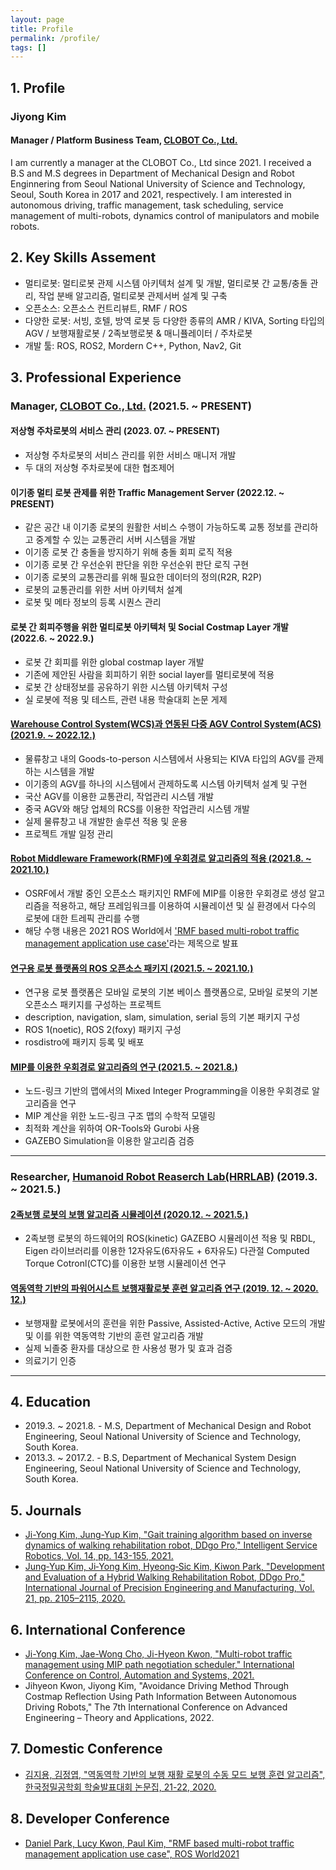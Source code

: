 ```yaml
---
layout: page
title: Profile
permalink: /profile/
tags: []
---
```


## 1. Profile

### Jiyong Kim

#### Manager / Platform Business Team, [CLOBOT Co., Ltd.](https://www.clobot.co.kr)

I am currently a manager at the CLOBOT Co., Ltd since 2021. I received a B.S and M.S degrees in Department of Mechanical Design and Robot Enginnering from Seoul National University of Science and Technology, Seoul, South Korea in 2017 and 2021, respectively. I am interested in autonomous driving, traffic management, task scheduling, service management of multi-robots, dynamics control of manipulators and mobile robots.

## 2. Key Skills Assement

- 멀티로봇: 멀티로봇 관제 시스템 아키텍처 설계 및 개발, 멀티로봇 간 교통/충돌 관리, 작업 분배 알고리즘, 멀티로봇 관제서버 설계 및 구축
- 오픈소스: 오픈소스 컨트리뷰트, RMF / ROS
- 다양한 로봇: 서빙, 호텔, 방역 로봇 등 다양한 종류의 AMR / KIVA, Sorting 타입의 AGV / 보행재활로봇 / 2족보행로봇 & 매니퓰레이터 / 주차로봇
- 개발 툴: ROS, ROS2, Mordern C++, Python, Nav2, Git

## 3. Professional Experience

### Manager, [CLOBOT Co., Ltd.](https://www.clobot.co.kr) (2021.5. ~ PRESENT)

#### 저상형 주차로봇의 서비스 관리 (2023. 07. ~ PRESENT)

- 저상형 주차로봇의 서비스 관리를 위한 서비스 매니저 개발
- 두 대의 저상형 주차로봇에 대한 협조제어

#### 이기종 멀티 로봇 관제를 위한 Traffic Management Server (2022.12. ~ PRESENT)

- 같은 공간 내 이기종 로봇의 원활한 서비스 수행이 가능하도록 교통 정보를 관리하고 중계할 수 있는 교통관리 서버 시스템을 개발
- 이기종 로봇 간 충돌을 방지하기 위해 충돌 회피 로직 적용
- 이기종 로봇 간 우선순위 판단을 위한 우선순위 판단 로직 구현
- 이기종 로봇의 교통관리를 위해 필요한 데이터의 정의(R2R, R2P)
- 로봇의 교통관리를 위한 서버 아키텍처 설계
- 로봇 및 메타 정보의 등록 시퀀스 관리

#### 로봇 간 회피주행을 위한 멀티로봇 아키텍처 및 Social Costmap Layer 개발 (2022.6. ~ 2022.9.)

- 로봇 간 회피를 위한 global costmap layer 개발
- 기존에 제안된 사람을 회피하기 위한 social layer를 멀티로봇에 적용
- 로봇 간 상태정보를 공유하기 위한 시스템 아키텍처 구성
- 실 로봇에 적용 및 테스트, 관련 내용 학술대회 논문 게제

#### [Warehouse Control System(WCS)과 연동된 다중 AGV Control System(ACS) (2021.9. ~ 2022.12.)](/portfolio/2021-09-23-rcs.html)

- 물류창고 내의 Goods-to-person 시스템에서 사용되는 KIVA 타입의 AGV를 관제하는 시스템을 개발
- 이기종의 AGV를 하나의 시스템에서 관제하도록 시스템 아키텍처 설계 및 구현
- 국산 AGV를 이용한 교통관리, 작업관리 시스템 개발
- 중국 AGV와 해당 업체의 RCS를 이용한 작업관리 시스템 개발
- 실제 물류창고 내 개발한 솔루션 적용 및 운용
- 프로젝트 개발 일정 관리

#### [Robot Middleware Framework(RMF)에 우회경로 알고리즘의 적용 (2021.8. ~ 2021.10.)](/portfolio/2021-08-25-rmf.html)

- OSRF에서 개발 중인 오픈소스 패키지인 RMF에 MIP를 이용한 우회경로 생성 알고리즘을 적용하고, 해당 프레임워크를 이용하여 시뮬레이션 및 실 환경에서 다수의 로봇에 대한 트레픽 관리를 수행
- 해당 수행 내용은 2021 ROS World에서 ['RMF based multi-robot traffic management application use case'](https://vimeo.com/649654300)라는 제목으로 발표

#### [연구용 로봇 플랫폼의 ROS 오픈소스 패키지 (2021.5. ~ 2021.10.)](/portfolio/2021-05-10-platform-clober.html)

- 연구용 로봇 플랫폼은 모바일 로봇의 기본 베이스 플랫폼으로, 모바일 로봇의 기본 오픈소스 패키지를 구성하는 프로젝트
- description, navigation, slam, simulation, serial 등의 기본 패키지 구성
- ROS 1(noetic), ROS 2(foxy) 패키지 구성
- rosdistro에 패키지 등록 및 배포

#### [MIP를 이용한 우회경로 알고리즘의 연구 (2021.5. ~ 2021.8.)](/portfolio/2021-05-10-mip-detour-path.html)

- 노드-링크 기반의 맵에서의 Mixed Integer Programming을 이용한 우회경로 알고리즘을 연구
- MIP 계산을 위한 노드-링크 구조 맵의 수학적 모델링
- 최적화 계산을 위하여 OR-Tools와 Gurobi 사용
- GAZEBO Simulation을 이용한 알고리즘 검증

---

### Researcher, [Humanoid Robot Reaserch Lab(HRRLAB)](http://www.hrrlab.com/) (2019.3. ~ 2021.5.)

#### [2족보행 로봇의 보행 알고리즘 시뮬레이션 (2020.12. ~ 2021.5.)](/portfolio/2020-12-01-biped-walking-robot.html)

- 2족보행 로봇의 하드웨어의 ROS(kinetic) GAZEBO 시뮬레이션 적용 및 RBDL, Eigen 라이브러리를 이용한 12자유도(6자유도 + 6자유도) 다관절 Computed Torque Cotronl(CTC)를 이용한 보행 시뮬레이션 연구

#### [역동역학 기반의 파워어시스트 보행재활로봇 훈련 알고리즘 연구 (2019. 12. ~ 2020. 12.)](/portfolio/2019-12-01-gait-rehabilitation-robot.html)

- 보행재활 로봇에서의 훈련을 위한 Passive, Assisted-Active, Active 모드의 개발 및 이를 위한 역동역학 기반의 훈련 알고리즘 개발
- 실제 뇌졸중 환자를 대상으로 한 사용성 평가 및 효과 검증
- 의료기기 인증

---

## 4. Education

- 2019.3. ~ 2021.8. - M.S, Department of Mechanical Design and Robot Engineering, Seoul National University of Science and Technology, South Korea.
- 2013.3. ~ 2017.2. - B.S, Department of Mechanical System Design Engineering, Seoul National University of Science and Technology, South Korea.

## 5. Journals

- [Ji-Yong Kim, Jung-Yup Kim, "Gait training algorithm based on inverse dynamics of walking rehabilitation robot, DDgo Pro," Intelligent Service Robotics, Vol. 14, pp. 143-155, 2021.](https://doi.org/10.1007/s11370-021-00357-8)
- [Jung‑Yup Kim, Ji‑Yong Kim, Hyeong‑Sic Kim, Kiwon Park, "Development and Evaluation of a Hybrid Walking Rehabilitation Robot, DDgo Pro," International Journal of Precision Engineering and Manufacturing, Vol. 21, pp. 2105–2115, 2020.](https://doi.org/10.1007/s12541-020-00404-x)

## 6. International Conference

- [Ji-Yong Kim, Jae-Wong Cho, Ji-Hyeon Kwon, "Multi-robot traffic management using MIP path negotiation scheduler," International Conference on Control, Automation and Systems, 2021.](https://ieeexplore.ieee.org/document/9649860)
- Jihyeon Kwon, Jiyong Kim, "Avoidance Driving Method Through Costmap Reflection Using Path Information Between Autonomous Driving Robots," The 7th International Conference on Advanced Engineering – Theory and Applications, 2022.

## 7. Domestic Conference

- [김지용, 김정엽, "역동역학 기반의 보행 재활 로봇의 수동 모드 보행 훈련 알고리즘", 한국정밀공학회 학술발표대회 논문집, 21-22, 2020.](https://www.dbpia.co.kr/journal/articleDetail?nodeId=NODE10489383)

## 8. Developer Conference

- [Daniel Park, Lucy Kwon, Paul Kim, "RMF based multi-robot traffic management application use case", ROS World2021](https://vimeo.com/649654300/698c1da5a6)
